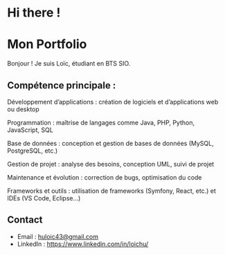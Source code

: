 # Hi there !
# Mon Portfolio

Bonjour ! Je suis Loïc, étudiant en BTS SIO.  

## Compétence principale :
Développement d’applications : création de logiciels et d’applications web ou desktop

Programmation : maîtrise de langages comme Java, PHP, Python, JavaScript, SQL

Base de données : conception et gestion de bases de données (MySQL, PostgreSQL, etc.)

Gestion de projet : analyse des besoins, conception UML, suivi de projet

Maintenance et évolution : correction de bugs, optimisation du code

Frameworks et outils : utilisation de frameworks (Symfony, React, etc.) et IDEs (VS Code, Eclipse…)

## Contact
- Email : huloic43@gmail.com  
- LinkedIn : https://www.linkedin.com/in/loichu/

